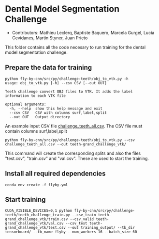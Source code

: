 
# Dental Model Segmentation Challenge

- Contributors: Mathieu Leclerq, Baptiste Baquero, Marcela Gurgel, Lucia Cevidanes, Martin Styner, Juan Prieto

This folder contains all the code necesary to run training for the dental model segmentation challenge. 

## Prepare the data for training

```
python fly-by-cnn/src/py/challenge-teeth/obj_to_vtk.py -h
usage: obj_to_vtk.py [-h] --csv CSV [--out OUT]

Teeth challenge convert OBJ files to VTK. It adds the label information to each VTK file

optional arguments:
  -h, --help  show this help message and exit
  --csv CSV   CSV with columns surf,label,split
  --out OUT   Output directory

```

An example input CSV file [challenge_teeth_all.csv](./challenge_teeth_all.csv). The CSV file must contain columns surf,label,split

```
python fly-by-cnn/src/py/challenge-teeth/obj_to_vtk.py --csv challenge_teeth_all.csv --out teeth-grand_challenge_vtk/
```

This command will create the corresponding splits and also the files "test.csv",  "train.csv"  and "val.csv". These are used to start the training.

## Install all required dependencies

```
conda env create -f flyby.yml
```
## Start training

```
CUDA_VISIBLE_DEVICES=0,1 python fly-by-cnn/src/py/challenge-teeth/teeth_challenge_train.py --csv_train teeth-grand_challenge_vtk/train.csv --csv_valid teeth-grand_challenge_vtk/val.csv --csv_test teeth-grand_challenge_vtk/test.csv --out training_output/ --tb_dir tensorboard/ --tb_name flyby --num_workers 16 --batch_size 60
```
